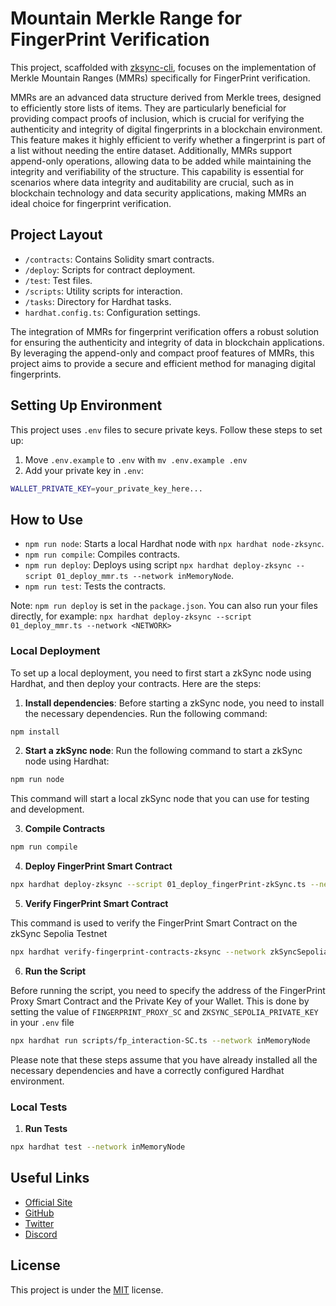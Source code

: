 # Mountain Merkle Range for FingerPrint Verification

This project, scaffolded with [zksync-cli](https://github.com/matter-labs/zksync-cli), focuses on the implementation of Merkle Mountain Ranges (MMRs) specifically for FingerPrint verification. 

MMRs are an advanced data structure derived from Merkle trees, designed to efficiently store lists of items. They are particularly beneficial for providing compact proofs of inclusion, which is crucial for verifying the authenticity and integrity of digital fingerprints in a blockchain environment. This feature makes it highly efficient to verify whether a fingerprint is part of a list without needing the entire dataset. Additionally, MMRs support append-only operations, allowing data to be added while maintaining the integrity and verifiability of the structure. This capability is essential for scenarios where data integrity and auditability are crucial, such as in blockchain technology and data security applications, making MMRs an ideal choice for fingerprint verification.

## Project Layout

- `/contracts`: Contains Solidity smart contracts.
- `/deploy`: Scripts for contract deployment.
- `/test`: Test files.
- `/scripts`: Utility scripts for interaction.
- `/tasks`: Directory for Hardhat tasks.
- `hardhat.config.ts`: Configuration settings.

The integration of MMRs for fingerprint verification offers a robust solution for ensuring the authenticity and integrity of data in blockchain applications. By leveraging the append-only and compact proof features of MMRs, this project aims to provide a secure and efficient method for managing digital fingerprints.

## Setting Up Environment

This project uses `.env` files to secure private keys. Follow these steps to set up:

1. Move `.env.example` to `.env` with `mv .env.example .env`
2. Add your private key in `.env`:

```bash
WALLET_PRIVATE_KEY=your_private_key_here...
```

## How to Use

- `npm run node`: Starts a local Hardhat node with `npx hardhat node-zksync`.
- `npm run compile`: Compiles contracts.
- `npm run deploy`: Deploys using script `npx hardhat deploy-zksync --script 01_deploy_mmr.ts --network inMemoryNode`.
- `npm run test`: Tests the contracts.

Note: `npm run deploy` is set in the `package.json`. You can also run your files directly, for example: `npx hardhat deploy-zksync --script 01_deploy_mmr.ts --network <NETWORK>`

### Local Deployment

To set up a local deployment, you need to first start a zkSync node using Hardhat, and then deploy your contracts. Here are the steps:

1. **Install dependencies**: Before starting a zkSync node, you need to install the necessary dependencies. Run the following command:

```bash
npm install
```

2. **Start a zkSync node**: Run the following command to start a zkSync node using Hardhat:

```bash
npm run node
```

This command will start a local zkSync node that you can use for testing and development.

3. **Compile Contracts**

```bash
npm run compile
```

4. **Deploy FingerPrint Smart Contract**

```bash
npx hardhat deploy-zksync --script 01_deploy_fingerPrint-zkSync.ts --network inMemoryNode
```

5. **Verify FingerPrint Smart Contract**

This command is used to verify the FingerPrint Smart Contract on the zkSync Sepolia Testnet

```bash
npx hardhat verify-fingerprint-contracts-zksync --network zkSyncSepoliaTestnet
```

6. **Run the Script**

Before running the script, you need to specify the address of the FingerPrint Proxy Smart Contract and the Private Key of your Wallet. This is done by setting the value of `FINGERPRINT_PROXY_SC` and `ZKSYNC_SEPOLIA_PRIVATE_KEY` in your `.env` file

```bash
npx hardhat run scripts/fp_interaction-SC.ts --network inMemoryNode
```

Please note that these steps assume that you have already installed all the necessary dependencies and have a correctly configured Hardhat environment.

### Local Tests

1. **Run Tests**

```bash
npx hardhat test --network inMemoryNode
```

## Useful Links

- [Official Site](https://www.playfi.ai/)
- [GitHub](https://github.com/PlayFi-Labs)
- [Twitter](https://twitter.com/PlayFiGaming)
- [Discord](https://discord.com/invite/playfi)

## License

This project is under the [MIT](./LICENSE) license.